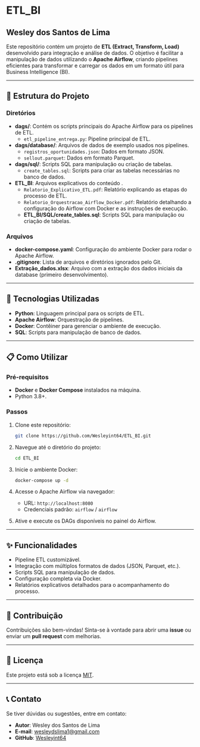 # ETL_BI
## Wesley dos Santos de Lima

Este repositório contém um projeto de **ETL (Extract, Transform, Load)** desenvolvido para integração e análise de dados. O objetivo é facilitar a manipulação de dados utilizando o **Apache Airflow**, criando pipelines eficientes para transformar e carregar os dados em um formato útil para Business Intelligence (BI).

---

## 📂 Estrutura do Projeto

### Diretórios
- **dags/**: Contém os scripts principais do Apache Airflow para os pipelines de ETL.
  - `etl_pipeline_entrega.py`: Pipeline principal de ETL.
- **dags/database/**: Arquivos de dados de exemplo usados nos pipelines.
  - `registros_oportunidades.json`: Dados em formato JSON.
  - `sellout.parquet`: Dados em formato Parquet.
- **dags/sql/**: Scripts SQL para manipulação ou criação de tabelas.
  - `create_tables.sql`: Scripts para criar as tabelas necessárias no banco de dados.
- **ETL_BI**: Arquivos explicativos do conteúdo .
  - `Relatorio_Explicativo_ETL.pdf`: Relatório explicando as etapas do processo de ETL.
  - `Relatorio_Orquestracao_Airflow_Docker.pdf`: Relatório detalhando a configuração do Airflow com Docker e as instruções de execução.
  - **ETL_BI/SQL/create_tables.sql**: Scripts SQL para manipulação ou criação de tabelas.

### Arquivos
- **docker-compose.yaml**: Configuração do ambiente Docker para rodar o Apache Airflow.
- **.gitignore**: Lista de arquivos e diretórios ignorados pelo Git.
- **Extração_dados.xlsx**: Arquivo com a extração dos dados iniciais da database (primeiro desenvolvimento).

---

## 🚀 Tecnologias Utilizadas
- **Python**: Linguagem principal para os scripts de ETL.
- **Apache Airflow**: Orquestração de pipelines.
- **Docker**: Contêiner para gerenciar o ambiente de execução.
- **SQL**: Scripts para manipulação de banco de dados.

---

## 📋 Como Utilizar

### Pré-requisitos
- **Docker** e **Docker Compose** instalados na máquina.
- Python 3.8+.

### Passos
1. Clone este repositório:
   ```bash
   git clone https://github.com/Wesleyint64/ETL_BI.git
   ```
2. Navegue até o diretório do projeto:
   ```bash
   cd ETL_BI
   ```
3. Inicie o ambiente Docker:
   ```bash
   docker-compose up -d
   ```
4. Acesse o Apache Airflow via navegador:
   - URL: `http://localhost:8080`
   - Credenciais padrão: `airflow` / `airflow`

5. Ative e execute os DAGs disponíveis no painel do Airflow.

---

## ✨ Funcionalidades
- Pipeline ETL customizável.
- Integração com múltiplos formatos de dados (JSON, Parquet, etc.).
- Scripts SQL para manipulação de dados.
- Configuração completa via Docker.
- Relatórios explicativos detalhados para o acompanhamento do processo.

---

## 🤝 Contribuição
Contribuições são bem-vindas! Sinta-se à vontade para abrir uma **issue** ou enviar um **pull request** com melhorias.

---

## 📄 Licença
Este projeto está sob a licença [MIT](https://opensource.org/licenses/MIT).

---

## 📞 Contato
Se tiver dúvidas ou sugestões, entre em contato:
- **Autor**: Wesley dos Santos de Lima
- **E-mail**: wesleydslima1@gmail.com
- **GitHub**: [Wesleyint64](https://github.com/Wesleyint64)
